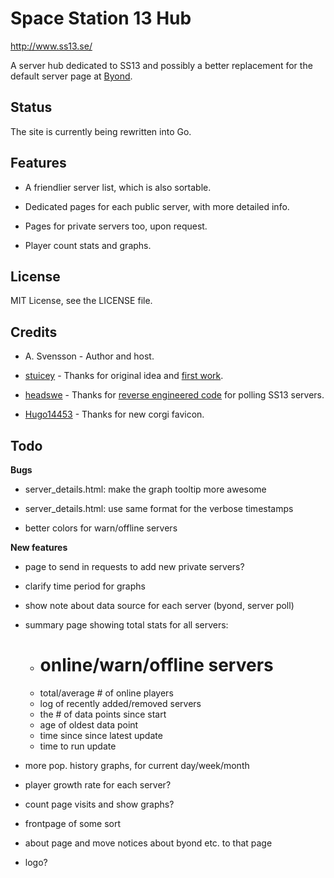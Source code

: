 Space Station 13 Hub
================================================================================

http://www.ss13.se/

A server hub dedicated to SS13 and possibly a better replacement for the default
server page at [Byond](http://www.byond.com/games/exadv1/spacestation13).

Status
--------------------------------------------------------------------------------
The site is currently being rewritten into Go.


Features
--------------------------------------------------------------------------------

- A friendlier server list, which is also sortable.

- Dedicated pages for each public server, with more detailed info.

- Pages for private servers too, upon request.

- Player count stats and graphs.

License
--------------------------------------------------------------------------------
MIT License, see the LICENSE file.

Credits
--------------------------------------------------------------------------------
- A. Svensson - Author and host.

- [stuicey](https://www.reddit.com/user/stuicey) - Thanks for original idea and [first work](https://www.reddit.com/r/SS13/comments/2p6znr/hub_population_data/).

- [headswe](https://www.reddit.com/user/headswe) - Thanks for [reverse engineered code](http://www.reddit.com/r/SS13/comments/31b5im/a_bunch_of_graphs_for_all_servers/cq11nld) for polling SS13 servers.

- [Hugo14453](https://github.com/Hugo14453) - Thanks for new corgi favicon.

Todo
--------------------------------------------------------------------------------

**Bugs**

- server_details.html: make the graph tooltip more awesome

- server_details.html: use same format for the verbose timestamps

- better colors for warn/offline servers

**New features**

- page to send in requests to add new private servers?

- clarify time period for graphs

- show note about data source for each server (byond, server poll)

- summary page showing total stats for all servers:
    - # online/warn/offline servers
    - total/average # of online players
    - log of recently added/removed servers
    - the # of data points since start
    - age of oldest data point
    - time since since latest update
    - time to run update

- more pop. history graphs, for current day/week/month

- player growth rate for each server?

- count page visits and show graphs?

- frontpage of some sort

- about page and move notices about byond etc. to that page


- logo?

